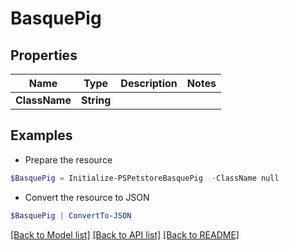 # BasquePig
## Properties

Name | Type | Description | Notes
------------ | ------------- | ------------- | -------------
**ClassName** | **String** |  | 

## Examples

- Prepare the resource
```powershell
$BasquePig = Initialize-PSPetstoreBasquePig  -ClassName null
```

- Convert the resource to JSON
```powershell
$BasquePig | ConvertTo-JSON
```

[[Back to Model list]](../README.md#documentation-for-models) [[Back to API list]](../README.md#documentation-for-api-endpoints) [[Back to README]](../README.md)

